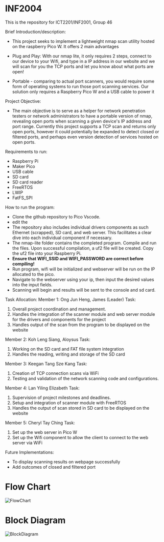 # INF2004
This is the repository for ICT2201/INF2001, Group 46

Brief Introduction/description:
- This project seeks to implement a lightweight nmap scan utility hosted on the raspberry Pico W. It offers 2 main advantages

- Plug and Play: With our nmap lite, it only requires 2 steps, connect to our device to your Wifi, and type in a IP address in our website and we will scan for you the TCP ports and let you know about what ports are open!

- Portable - comparing to actual port scanners, you would require some form of operating systems to run those port scanning services. Our solution only requires a Raspberry Pico W and a USB cable to power it

Project Objective:
- The main objective is to serve as a helper for network penetration testers or network administrators to have a portable version of nmap, revealing open ports when scanning a given device's IP address and port range.
Currently this project supports a TCP scan and returns only open ports, however it could potentially be expanded to detect closed or filtered ports, and perhaps even version detection of services hosted on open ports.





Requirements to run: 
- Raspberry Pi
- Maker Pico 
- USB cable
- SD card
- SD card reader 
- FreeRTOS
- LWIP
- FatFS_SPI


How to run the program:
- Clone the github repository to Pico Vscode.
- edit the
- The repository also includes individual drivers components as such Ethernet (scrapped), SD card, and web server. This facilitates a clear dive into each individual component if necessary. 
- The nmap-lite folder contains the completed program. Compile and run the files. Upon successful compilation, a uf2 file will be created. Copy the uf2 file into your Raspberry Pi.
- **Ensure that WIFI_SSID and WIFI_PASSWORD are correct before compiling!**
- Run program, wifi will be initialized and webserver will be run on the IP allocated to the pico.
- Navigate to the webserver using your ip, then input the desired values into the input fields.
- Scanning will begin and results will be sent to the console and sd card.

Task Allocation:
Member 1: Ong Jun Heng, James (Leader)
Task:
1. Overall project coordination and management.
2. Handles the integration of the scanner module and web server module for the drivers and components for the project
3. Handles output of the scan from the program to be displayed on the website

Member 2: Koh Leng Siang, Aloysus
Task:
1. Working on the SD card and FAT file system integration
2. Handles the reading, writing and storage of the SD card

Member 3: Keegan Tang Sze Kang
Task:
1. Creation of TCP connection scans via WiFi
2. Testing and validation of the network scanning code and configurations.

Member 4: Lan Yiling Elizabeth
Task:
1. Supervision of project milestones and deadlines.
2. Setup and integration of scanner module with FreeRTOS
3. Handles the output of scan stored in SD card to be displayed on the website

Member 5: Cheryl Tay Ching
Task:
1. Set up the web server in Pico W
2. Set up the Wifi component to allow the client to connect to the web server via WiFi

Future Implementations: 
- To display scanning results on webpage successfully 
- Add outcomes of closed and filtered port

# Flow Chart
![FlowChart](https://github.com/mechproz/INF2004/assets/121922214/1619dbeb-5bac-41e3-bd0f-ee0ec8c99851)

# Block Diagram
![BlockDiagram](https://github.com/mechproz/INF2004/assets/121922214/ecf3556b-ee19-4fbe-8826-b6488fb7b348)
